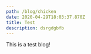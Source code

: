 ```yaml
---
path: /blog/chicken
date: 2020-04-29T18:03:37.870Z
title: Test
description: dsrgdgbfb
---
```

This is a test blog!